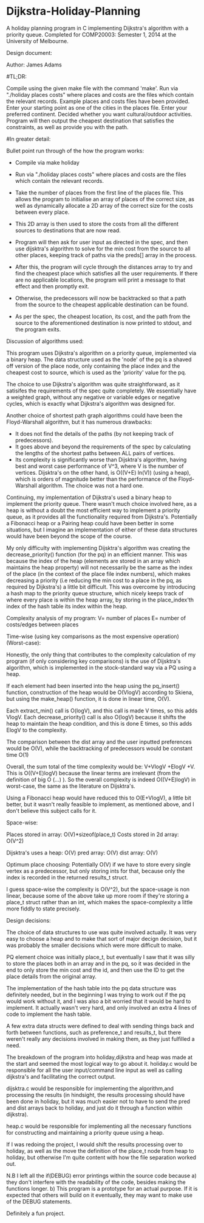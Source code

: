 # Dijkstra-Holiday-Planning
A holiday planning program in C implementing Dijkstra's algorithm with a priority queue. 
Completed for COMP20003: Semester 1, 2014 at the University of Melbourne.

Design document:

Author: James Adams

#TL;DR:

Compile using the given make file with the command 'make'.
Run via "./holiday places costs" where places and costs are the files which contain the relevant records. 
Example places and costs files have been provided.
Enter your starting point as one of the cities in the places file.
Enter your preferred continent.
Decided whether you want cultural/outdoor activities.
Program will then output the cheapest destination that satisfies the constraints, as well as provide you with the path.


#In greater detail:


Bullet point run through of the how the program works:

* Compile via make holiday

* Run via "./holiday places costs" where places and costs are the files which contain the relevant records.

* Take the number of places from the first line of the places file. This allows the program to initialise an array of places of the correct size, as well as dynamically allocate a 2D array of the correct size for the costs between every place.

* This 2D array is then used to store the costs from all the different sources to destinations that are now read.

* Program will then ask for user input as directed in the spec, and then use dijsktra's algorithm to solve for the min cost from the source to all other places, keeping track of paths via the preds[] array in the process.

* After this, the program will cycle through the distances array to try and find the cheapest place which satisfies all the user requirements. If there are no applicable locations, the program will print a message to that effect and then promptly exit.

* Otherwise, the predecessors will now be backtracked so that a path from the source to the cheapest applicable destination can be found.

* As per the spec, the cheapest location, its cost, and the path from the source to the aforementioned destination is now printed to stdout, and the program exits.


Discussion of algorithms used:

This program uses Dijkstra's algorithm on a priority queue, implemented via a binary heap. The data structure used as the 'node' of the pq is a shaved off version of the place node, only containing the place index and the cheapest cost to source, which is used as the 'priority' value for the pq. 

The choice to use Dijkstra's algorithm was quite straightforward, as it satisifes the requirements of the spec quite completely. We essentially have a weighted graph, without any negative or variable edges or negative cycles, which is exactly what Dijkstra's algorithm was designed for. 

Another choice of shortest path graph algorithms could have been the Floyd-Warshall algorithm, but it has numerous drawbacks:

* It does not find the details of the paths (by not keeping track of predecessors).
* It goes above and beyond the requirements of the spec by calculating the lengths of the shortest paths between ALL pairs of vertices.
* Its complexity is significantly worse than Dijsktra's algorithm, having best and worst case performance of V^3, where V is the number of vertices. Dijsktra's on the other hand, is O((V+E) ln(V)) (using a heap), which is orders of magnitude better than the performance of the Floyd-Warshall algorithm. The choice was not a hard one.

Continuing, my implementation of Dijkstra's used a binary heap to implement the priority queue. There wasn't much choice involved here, as a heap is without a doubt the most efficient way to implement a priority queue, as it provides all the functionality required from Dijkstra's. Potentially a Fibonacci heap or a Pairing heap could have been better in some situations, but I imagine an implementation of either of these data structures would have been beyond the scope of the course.

My only difficulty with implementing Dijsktra's algorithm was creating the decrease_priority() function (for the pq) in an efficient manner. This was because the index of the heap (elements are stored in an array which maintains the heap property) will not necessarily be the same as the index of the place (in the context of the place file index numbers), which makes decreasing a priority (i.e reducing the min cost to a place in the pq, as required by Dijkstra's) a little bit difficult. This was overcome by introducing a hash map to the priority queue structure, which nicely keeps track of where every place is within the heap array, by storing in the place_index'th index of the hash table its index within the heap.

Complexity analysis of my program:
V= number of places
E= number of costs/edges between places

Time-wise (using key comparisons as the most expensive operation) (Worst-case):

Honestly, the only thing that contributes to the complexity calculation of my program (if only considering key comparisons) is the use of Dijsktra's algorithm, which is implemented in the stock-standard way via a PQ using a heap. 

If each element had been inserted into the heap using the pq_insert() function, construction of the heap would be O(VlogV) according to Skiena, but using the make_heap() function, it is done in linear time, O(V).

Each extract_min() call is O(logV), and this call is made V times, so this adds VlogV.
Each decrease_priority() call is also O(logV) because it shifts the heap to maintain the heap condition, and this is done E times, so this adds ElogV to the complexity.

The comparison between the dist array and the user inputted preferences would be O(V), while the backtracking of predecessors would be constant time O(1)

Overall, the sum total of the time complexity would be:
V+VlogV +ElogV +V. This is O((V+E)logV) because the linear terms are irrelevant (from the definition of big O (...) ). So the overall complexity is indeed O((V+E)logV) in worst-case, the same as the literature on Dijsktra's.

Using a Fibonacci heap would have reduced this to O(E+VlogV), a little bit better, but it wasn't really feasible to implement, as mentioned above, and I don't believe this subject calls for it.

Space-wise:

Places stored in array: O(V)*sizeof(place_t)
Costs stored in 2d array: O(V^2)

Dijsktra's uses a heap: O(V)
		    pred array: O(V)
		    dist array: O(V)

Optimum place choosing:
	Potentially O(V) if we have to store every single vertex as a predecessor, but only storing ints for that, because only the index is recorded in the returned results_t struct.

I guess space-wise the complexity is O(V^2), but the space-usage is non linear, because some of the above take up more room if they're storing a place_t struct rather than an int, which makes the space-complexity a little more fiddly to state precisely.


Design decisions:

The choice of data structures to use was quite involved actually. It was very easy to choose a heap and to make that sort of major decign decision, but it was probably the smaller decisions which were more difficult to make.

PQ element choice was initially place_t, but eventually I saw that it was silly to store the places both in an array and in the pq, so it was decided in the end to only store the min cost and the id, and then use the ID to get the place details from the original array.

The implementation of the hash table into the pq data structure was definitely needed, but in the beginning I was trying to work out if the pq would work without it, and I was also a bit worried that it would be hard to implement. It actually wasn't very hard, and only involved an extra 4 lines of code to implement the hash table.

A few extra data structs were defined to deal with sending things back and forth between functions, such as preference_t and results_t, but there weren't really any decisions involved in making them, as they just fulfilled a need.


The breakdown of the program into holiday,dijkstra and heap was made at the start and seemed the most logical way to go about it. holiday.c would be responsible for all the user input/command line input as well as calling dijkstra's and facilitating the correct output.

dijsktra.c would be responsible for implementing the algorithm,and processing the results (in hindsight, the results processing should have been done in holiday, but it was much easier not to have to send the pred and dist arrays back to holiday, and just do it through a function within dijkstra). 

heap.c would be responsible for implementing all the necessary functions for constructing and maintaining a priority queue using a heap.

If I was redoing the project, I would shift the results processing over to holiday, as well as the move the definition of the place_t node from heap to holiday, but otherwise I'm quite content with how the file separation worked out.

N.B I left all the if(DEBUG) error printings within the source code because 
a) they don't interfere with the readability of the code, besides making the functions longer.
b) This program is a prototype for an actual purpose. If it is expected that others will build on it eventually, they may want to make use of the DEBUG statements.



Definitely a fun project.









